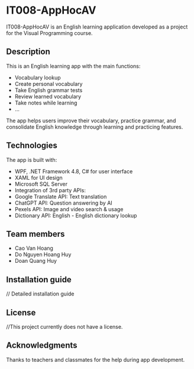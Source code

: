 # IT008-AppHocAV

IT008-AppHocAV is an English learning application developed as a project for the Visual Programming course.

## Description

This is an English learning app with the main functions:

- Vocabulary lookup
- Create personal vocabulary
- Take English grammar tests
- Review learned vocabulary  
- Take notes while learning
- ...

The app helps users improve their vocabulary, practice grammar, and consolidate English knowledge through learning and practicing features.

## Technologies

The app is built with:

- WPF, .NET Framework 4.8, C# for user interface
- XAML for UI design
- Microsoft SQL Server
- Integration of 3rd party APIs:
 - Google Translate API: Text translation
 - ChatGPT API: Question answering by AI
 - Pexels API: Image and video search & usage
 - Dictionary API: English - English dictionary lookup
 
## Team members

- Cao Van Hoang
- Do Nguyen Hoang Huy
- Doan Quang Huy

## Installation guide

// Detailed installation guide

## License 

//This project currently does not have a license.

## Acknowledgments

Thanks to teachers and classmates for the help during app development.
